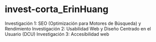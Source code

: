 # invest-corta_ErinHuang
Investigación 1: SEO (Optimización para Motores de Búsqueda) y Rendimiento Investigación 2: Usabilidad Web y Diseño Centrado en el Usuario (DCU) Investigación 3: Accesibilidad web
